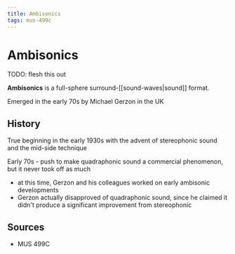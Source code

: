 ```yaml
---
title: Ambisonics
tags: mus-499c
---
```


# Ambisonics

TODO: flesh this out

**Ambisonics** is a full-sphere surround-[[sound-waves|sound]] format.

Emerged in the early 70s by Michael Gerzon in the UK

## History

True beginning in the early 1930s with the advent of stereophonic sound and the mid-side technique

Early 70s - push to make quadraphonic sound a commercial phenomenon, but it never took off as much

- at this time, Gerzon and his colleagues worked on early ambisonic developments
- Gerzon actually disapproved of quadraphonic sound, since he claimed it didn't produce a significant improvement from stereophonic 

## Sources

- MUS 499C
